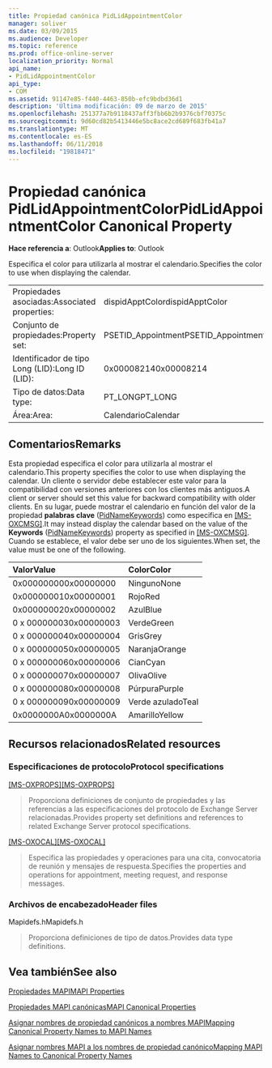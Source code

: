 ```yaml
---
title: Propiedad canónica PidLidAppointmentColor
manager: soliver
ms.date: 03/09/2015
ms.audience: Developer
ms.topic: reference
ms.prod: office-online-server
localization_priority: Normal
api_name:
- PidLidAppointmentColor
api_type:
- COM
ms.assetid: 91147e85-f440-4463-850b-efc9bdbd36d1
description: 'Última modificación: 09 de marzo de 2015'
ms.openlocfilehash: 251377a7b9118437aff3fbb6b2b9376cbf70375c
ms.sourcegitcommit: 9d60cd82b5413446e5bc8ace2cd689f683fb41a7
ms.translationtype: MT
ms.contentlocale: es-ES
ms.lasthandoff: 06/11/2018
ms.locfileid: "19818471"
---
```

# <a name="pidlidappointmentcolor-canonical-property"></a><span data-ttu-id="8bb12-103">Propiedad canónica PidLidAppointmentColor</span><span class="sxs-lookup"><span data-stu-id="8bb12-103">PidLidAppointmentColor Canonical Property</span></span>

  
  
<span data-ttu-id="8bb12-104">**Hace referencia a**: Outlook</span><span class="sxs-lookup"><span data-stu-id="8bb12-104">**Applies to**: Outlook</span></span> 
  
<span data-ttu-id="8bb12-105">Especifica el color para utilizarla al mostrar el calendario.</span><span class="sxs-lookup"><span data-stu-id="8bb12-105">Specifies the color to use when displaying the calendar.</span></span>
  
|||
|:-----|:-----|
|<span data-ttu-id="8bb12-106">Propiedades asociadas:</span><span class="sxs-lookup"><span data-stu-id="8bb12-106">Associated properties:</span></span>  <br/> |<span data-ttu-id="8bb12-107">dispidApptColor</span><span class="sxs-lookup"><span data-stu-id="8bb12-107">dispidApptColor</span></span>  <br/> |
|<span data-ttu-id="8bb12-108">Conjunto de propiedades:</span><span class="sxs-lookup"><span data-stu-id="8bb12-108">Property set:</span></span>  <br/> |<span data-ttu-id="8bb12-109">PSETID_Appointment</span><span class="sxs-lookup"><span data-stu-id="8bb12-109">PSETID_Appointment</span></span>  <br/> |
|<span data-ttu-id="8bb12-110">Identificador de tipo Long (LID):</span><span class="sxs-lookup"><span data-stu-id="8bb12-110">Long ID (LID):</span></span>  <br/> |<span data-ttu-id="8bb12-111">0x00008214</span><span class="sxs-lookup"><span data-stu-id="8bb12-111">0x00008214</span></span>  <br/> |
|<span data-ttu-id="8bb12-112">Tipo de datos:</span><span class="sxs-lookup"><span data-stu-id="8bb12-112">Data type:</span></span>  <br/> |<span data-ttu-id="8bb12-113">PT_LONG</span><span class="sxs-lookup"><span data-stu-id="8bb12-113">PT_LONG</span></span>  <br/> |
|<span data-ttu-id="8bb12-114">Área:</span><span class="sxs-lookup"><span data-stu-id="8bb12-114">Area:</span></span>  <br/> |<span data-ttu-id="8bb12-115">Calendario</span><span class="sxs-lookup"><span data-stu-id="8bb12-115">Calendar</span></span>  <br/> |
   
## <a name="remarks"></a><span data-ttu-id="8bb12-116">Comentarios</span><span class="sxs-lookup"><span data-stu-id="8bb12-116">Remarks</span></span>

<span data-ttu-id="8bb12-117">Esta propiedad especifica el color para utilizarla al mostrar el calendario.</span><span class="sxs-lookup"><span data-stu-id="8bb12-117">This property specifies the color to use when displaying the calendar.</span></span> <span data-ttu-id="8bb12-118">Un cliente o servidor debe establecer este valor para la compatibilidad con versiones anteriores con los clientes más antiguos.</span><span class="sxs-lookup"><span data-stu-id="8bb12-118">A client or server should set this value for backward compatibility with older clients.</span></span> <span data-ttu-id="8bb12-119">En su lugar, puede mostrar el calendario en función del valor de la propiedad **palabras clave** ([PidNameKeywords](pidnamekeywords-canonical-property.md)) como especifica en [[MS-OXCMSG]](http://msdn.microsoft.com/library/7fd7ec40-deec-4c06-9493-1bc06b349682%28Office.15%29.aspx).</span><span class="sxs-lookup"><span data-stu-id="8bb12-119">It may instead display the calendar based on the value of the **Keywords** ([PidNameKeywords](pidnamekeywords-canonical-property.md)) property as specified in [[MS-OXCMSG]](http://msdn.microsoft.com/library/7fd7ec40-deec-4c06-9493-1bc06b349682%28Office.15%29.aspx).</span></span> <span data-ttu-id="8bb12-120">Cuando se establece, el valor debe ser uno de los siguientes.</span><span class="sxs-lookup"><span data-stu-id="8bb12-120">When set, the value must be one of the following.</span></span>
  
|<span data-ttu-id="8bb12-121">**Valor**</span><span class="sxs-lookup"><span data-stu-id="8bb12-121">**Value**</span></span>|<span data-ttu-id="8bb12-122">**Color**</span><span class="sxs-lookup"><span data-stu-id="8bb12-122">**Color**</span></span>|
|:-----|:-----|
|<span data-ttu-id="8bb12-123">0x00000000</span><span class="sxs-lookup"><span data-stu-id="8bb12-123">0x00000000</span></span>  <br/> |<span data-ttu-id="8bb12-124">Ninguno</span><span class="sxs-lookup"><span data-stu-id="8bb12-124">None</span></span>  <br/> |
|<span data-ttu-id="8bb12-125">0x00000001</span><span class="sxs-lookup"><span data-stu-id="8bb12-125">0x00000001</span></span>  <br/> |<span data-ttu-id="8bb12-126">Rojo</span><span class="sxs-lookup"><span data-stu-id="8bb12-126">Red</span></span>  <br/> |
|<span data-ttu-id="8bb12-127">0x00000002</span><span class="sxs-lookup"><span data-stu-id="8bb12-127">0x00000002</span></span>  <br/> |<span data-ttu-id="8bb12-128">Azul</span><span class="sxs-lookup"><span data-stu-id="8bb12-128">Blue</span></span>  <br/> |
|<span data-ttu-id="8bb12-129">0 x 00000003</span><span class="sxs-lookup"><span data-stu-id="8bb12-129">0x00000003</span></span>  <br/> |<span data-ttu-id="8bb12-130">Verde</span><span class="sxs-lookup"><span data-stu-id="8bb12-130">Green</span></span>  <br/> |
|<span data-ttu-id="8bb12-131">0 x 00000004</span><span class="sxs-lookup"><span data-stu-id="8bb12-131">0x00000004</span></span>  <br/> |<span data-ttu-id="8bb12-132">Gris</span><span class="sxs-lookup"><span data-stu-id="8bb12-132">Grey</span></span>  <br/> |
|<span data-ttu-id="8bb12-133">0 x 00000005</span><span class="sxs-lookup"><span data-stu-id="8bb12-133">0x00000005</span></span>  <br/> |<span data-ttu-id="8bb12-134">Naranja</span><span class="sxs-lookup"><span data-stu-id="8bb12-134">Orange</span></span>  <br/> |
|<span data-ttu-id="8bb12-135">0 x 00000006</span><span class="sxs-lookup"><span data-stu-id="8bb12-135">0x00000006</span></span>  <br/> |<span data-ttu-id="8bb12-136">Cian</span><span class="sxs-lookup"><span data-stu-id="8bb12-136">Cyan</span></span>  <br/> |
|<span data-ttu-id="8bb12-137">0 x 00000007</span><span class="sxs-lookup"><span data-stu-id="8bb12-137">0x00000007</span></span>  <br/> |<span data-ttu-id="8bb12-138">Oliva</span><span class="sxs-lookup"><span data-stu-id="8bb12-138">Olive</span></span>  <br/> |
|<span data-ttu-id="8bb12-139">0 x 00000008</span><span class="sxs-lookup"><span data-stu-id="8bb12-139">0x00000008</span></span>  <br/> |<span data-ttu-id="8bb12-140">Púrpura</span><span class="sxs-lookup"><span data-stu-id="8bb12-140">Purple</span></span>  <br/> |
|<span data-ttu-id="8bb12-141">0 x 00000009</span><span class="sxs-lookup"><span data-stu-id="8bb12-141">0x00000009</span></span>  <br/> |<span data-ttu-id="8bb12-142">Verde azulado</span><span class="sxs-lookup"><span data-stu-id="8bb12-142">Teal</span></span>  <br/> |
|<span data-ttu-id="8bb12-143">0x0000000A</span><span class="sxs-lookup"><span data-stu-id="8bb12-143">0x0000000A</span></span>  <br/> |<span data-ttu-id="8bb12-144">Amarillo</span><span class="sxs-lookup"><span data-stu-id="8bb12-144">Yellow</span></span>  <br/> |
   
## <a name="related-resources"></a><span data-ttu-id="8bb12-145">Recursos relacionados</span><span class="sxs-lookup"><span data-stu-id="8bb12-145">Related resources</span></span>

### <a name="protocol-specifications"></a><span data-ttu-id="8bb12-146">Especificaciones de protocolo</span><span class="sxs-lookup"><span data-stu-id="8bb12-146">Protocol specifications</span></span>

<span data-ttu-id="8bb12-147">[[MS-OXPROPS]](http://msdn.microsoft.com/library/f6ab1613-aefe-447d-a49c-18217230b148%28Office.15%29.aspx)</span><span class="sxs-lookup"><span data-stu-id="8bb12-147">[[MS-OXPROPS]](http://msdn.microsoft.com/library/f6ab1613-aefe-447d-a49c-18217230b148%28Office.15%29.aspx)</span></span>
  
> <span data-ttu-id="8bb12-148">Proporciona definiciones de conjunto de propiedades y las referencias a las especificaciones del protocolo de Exchange Server relacionadas.</span><span class="sxs-lookup"><span data-stu-id="8bb12-148">Provides property set definitions and references to related Exchange Server protocol specifications.</span></span>
    
<span data-ttu-id="8bb12-149">[[MS-OXOCAL]](http://msdn.microsoft.com/library/09861fde-c8e4-4028-9346-e7c214cfdba1%28Office.15%29.aspx)</span><span class="sxs-lookup"><span data-stu-id="8bb12-149">[[MS-OXOCAL]](http://msdn.microsoft.com/library/09861fde-c8e4-4028-9346-e7c214cfdba1%28Office.15%29.aspx)</span></span>
  
> <span data-ttu-id="8bb12-150">Especifica las propiedades y operaciones para una cita, convocatoria de reunión y mensajes de respuesta.</span><span class="sxs-lookup"><span data-stu-id="8bb12-150">Specifies the properties and operations for appointment, meeting request, and response messages.</span></span>
    
### <a name="header-files"></a><span data-ttu-id="8bb12-151">Archivos de encabezado</span><span class="sxs-lookup"><span data-stu-id="8bb12-151">Header files</span></span>

<span data-ttu-id="8bb12-152">Mapidefs.h</span><span class="sxs-lookup"><span data-stu-id="8bb12-152">Mapidefs.h</span></span>
  
> <span data-ttu-id="8bb12-153">Proporciona definiciones de tipo de datos.</span><span class="sxs-lookup"><span data-stu-id="8bb12-153">Provides data type definitions.</span></span>
    
## <a name="see-also"></a><span data-ttu-id="8bb12-154">Vea también</span><span class="sxs-lookup"><span data-stu-id="8bb12-154">See also</span></span>



[<span data-ttu-id="8bb12-155">Propiedades MAPI</span><span class="sxs-lookup"><span data-stu-id="8bb12-155">MAPI Properties</span></span>](mapi-properties.md)
  
[<span data-ttu-id="8bb12-156">Propiedades MAPI canónicas</span><span class="sxs-lookup"><span data-stu-id="8bb12-156">MAPI Canonical Properties</span></span>](mapi-canonical-properties.md)
  
[<span data-ttu-id="8bb12-157">Asignar nombres de propiedad canónicos a nombres MAPI</span><span class="sxs-lookup"><span data-stu-id="8bb12-157">Mapping Canonical Property Names to MAPI Names</span></span>](mapping-canonical-property-names-to-mapi-names.md)
  
[<span data-ttu-id="8bb12-158">Asignar nombres MAPI a los nombres de propiedad canónico</span><span class="sxs-lookup"><span data-stu-id="8bb12-158">Mapping MAPI Names to Canonical Property Names</span></span>](mapping-mapi-names-to-canonical-property-names.md)


